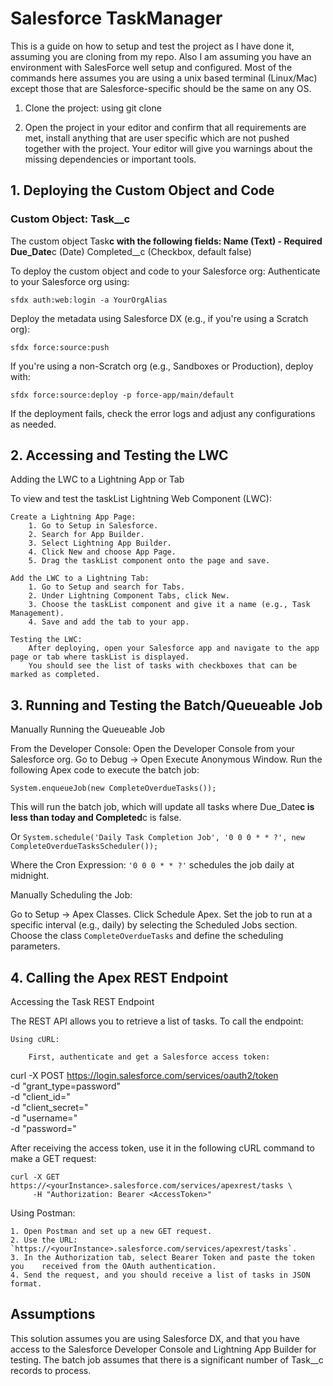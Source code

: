 # Salesforce TaskManager

This is a guide on how to setup and test the project as I have done it, assuming you are cloning from my repo. Also I am assuming you have an environment with SalesForce well setup and configured. Most of the commands here assumes you are using a unix based terminal (Linux/Mac) except those that are Salesforce-specific should be the same on any OS.

1. Clone the project: using git clone

2. Open the project in your editor and confirm that all requirements are met, install anything that are user specific which are not pushed together with the project. Your editor will give you warnings about the missing dependencies or important tools.

## 1. Deploying the Custom Object and Code

### Custom Object: Task\_\_c

The custom object Task**c with the following fields:
Name (Text) - Required
Due_Date**c (Date)
Completed\_\_c (Checkbox, default false)

To deploy the custom object and code to your Salesforce org:
Authenticate to your Salesforce org using:

`sfdx auth:web:login -a YourOrgAlias`

Deploy the metadata using Salesforce DX (e.g., if you're using a Scratch org):

`sfdx force:source:push`

If you're using a non-Scratch org (e.g., Sandboxes or Production), deploy with:

`sfdx force:source:deploy -p force-app/main/default`

If the deployment fails, check the error logs and adjust any configurations as needed.

## 2. Accessing and Testing the LWC

Adding the LWC to a Lightning App or Tab

To view and test the taskList Lightning Web Component (LWC):

    Create a Lightning App Page:
        1. Go to Setup in Salesforce.
        2. Search for App Builder.
        3. Select Lightning App Builder.
        4. Click New and choose App Page.
        5. Drag the taskList component onto the page and save.

    Add the LWC to a Lightning Tab:
        1. Go to Setup and search for Tabs.
        2. Under Lightning Component Tabs, click New.
        3. Choose the taskList component and give it a name (e.g., Task Management).
        4. Save and add the tab to your app.

    Testing the LWC:
        After deploying, open your Salesforce app and navigate to the app page or tab where taskList is displayed.
        You should see the list of tasks with checkboxes that can be marked as completed.

## 3. Running and Testing the Batch/Queueable Job

Manually Running the Queueable Job

From the Developer Console:
Open the Developer Console from your Salesforce org.
Go to Debug -> Open Execute Anonymous Window.
Run the following Apex code to execute the batch job:

`System.enqueueJob(new CompleteOverdueTasks());`

This will run the batch job, which will update all tasks where Due_Date**c is less than today and Completed**c is false.

Or
`System.schedule('Daily Task Completion Job', '0 0 0 * * ?', new CompleteOverdueTasksScheduler());`

Where the Cron Expression: `'0 0 0 * * ?'` schedules the job daily at midnight.

Manually Scheduling the Job:

Go to Setup -> Apex Classes.
Click Schedule Apex.
Set the job to run at a specific interval (e.g., daily) by selecting the Scheduled Jobs section.
Choose the class `CompleteOverdueTasks` and define the scheduling parameters.

## 4. Calling the Apex REST Endpoint

Accessing the Task REST Endpoint

The REST API allows you to retrieve a list of tasks. To call the endpoint:

    Using cURL:

        First, authenticate and get a Salesforce access token:

curl -X POST https://login.salesforce.com/services/oauth2/token \
 -d "grant_type=password" \
 -d "client_id=<YourConsumerKey>" \
 -d "client_secret=<YourConsumerSecret>" \
 -d "username=<YourSalesforceUsername>" \
 -d "password=<YourSalesforcePasswordAndToken>"

After receiving the access token, use it in the following cURL command to make a GET request:

    curl -X GET https://<yourInstance>.salesforce.com/services/apexrest/tasks \
         -H "Authorization: Bearer <AccessToken>"

Using Postman:

    1. Open Postman and set up a new GET request.
    2. Use the URL: `https://<yourInstance>.salesforce.com/services/apexrest/tasks`.
    3. In the Authorization tab, select Bearer Token and paste the token you    received from the OAuth authentication.
    4. Send the request, and you should receive a list of tasks in JSON format.

## Assumptions

This solution assumes you are using Salesforce DX, and that you have access to the Salesforce Developer Console and Lightning App Builder for testing.
The batch job assumes that there is a significant number of Task\_\_c records to process.
